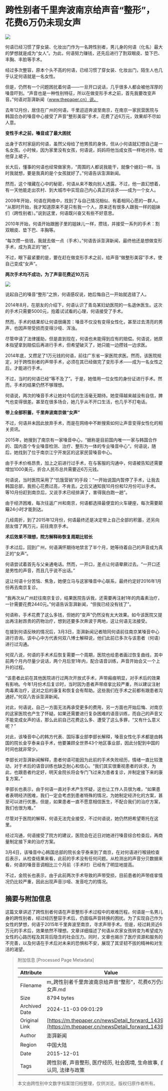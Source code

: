 # 跨性别者千里奔波南京给声音“整形”，花费6万仍未现女声

![](http://image.thepaper.cn/www/image/4/812/778.jpg)

何语已经习惯了穿女装、化妆出门作为一名跨性别者，男儿身的何语（化名）最大的梦想就是成为“女人”。为此，何语努力赚钱，还先后进行了割双眼皮、垫下巴、丰胸、丰脸等手术。

经过多次整容，原本个头不高的何语，已经习惯了穿女装、化妆出门，陌生人也几乎认定何语就是一名女性。

但是，仍然有一个问题困扰着何语——一旦开口说话，几乎很多人都会被他浑厚的嗓音吓到。“声音也是一种性别特征，所以在做变形手术之前，首先我要改变声音。”何语对澎湃新闻（www.thepaper.cn）说。

去年12月份，居住在广州的何语，千里迢迢奔波至南京，在南京一家民营医院与韩国合办的嗓音中心接受了声音“整形美容”手术，花费了近6万元，效果却不尽如人意。

**变性手术之前，嗓音成了最大困扰**

出身于农村家庭的何语，虽然父母给了他男孩的身体，但从小何语就幻想自己是一名女孩。小时候，因为家里没有女孩，何语说，妈妈将他当成女孩一样地对待，给他穿上裙子。

长大后，懂事的何语也经常做家务，“周围的人都说我能干，就像个媳妇一样。当时我就想，要是我真的是个女孩就好了。”何语告诉澎湃新闻。

然而，这个埋藏在心中的秘密，何语从来不敢向别人透露。不过，他一直幻想着，有一天他能走出农村、到大城市中实现自己内心真正的诉求——成为一个女人。

2009年开始，何语在网络中，找到了与自己情况相似、有着相同心愿的一群人。 “从那时开始，我才知道原来不是只有我一个人，原来还有很多人跟我一样的姐妹们（跨性别者）。”说到这里，何语既兴奋又有些不好意思。

2010年开始，何语开始跟圈子里的姐妹儿一样，攒钱，并接受一系列的手术：割双眼皮、垫下巴、丰胸等。

“每次攒一些钱，我就去做一点（手术）。”何语告诉澎湃新闻，最终他还是想做变形手术，成为真正的“她”。

不过，眼下最紧要的是，要在赶在做变形手术之前，给声音“做整形美容”手术，使自己变成“女声”。

**两次手术均不成功，为了声音花费近10万元**

![](http://image.thepaper.cn/www/image/4/812/780.jpg)

说起自己的嗓音“整形”之旅，何语感叹说，她后悔自己一开始就选错了人。

2014年8月，在朋友的介绍下，何语认识了青岛某妇幼医院的一名退休医生。这次的手术只需要5000元，抱着试试看的心理，何语接受了手术。

然而，手术的结果却让何语很痛苦：嗓音不仅没有变得女性化，甚至过去清亮的男声，也因声带受损而变得沙哑、浑浊。

尽管申请了法律援助，但是直到现在，何语也未能得到应有的赔偿。何语说，她原本指望拿到赔偿后再进行手术，但希望破灭了，她只能一边攒钱一边求医。

2014年底，又攒足了1万元钱的何语，前往广东省一家医院求医。然而，该医院规定，对于跨性别者的声带手术，必须在其已经做完了变形手术——成为一名女性之后，才能进行手术。

不过，当时的何语已经“等不及了”。于是，她借用一位女性的身份证进行手术。然而，手术的结果仍然不够理想。

何语说，两次的嗓音手术让她对今后的生活毫无期待。她变得越来越没有自信，脾气也变得很差。甚至在很多场合，她几乎从不开口生活，也几乎不打电话。

**带上全部积蓄，千里奔波南京做“女声”**

不过，何语并未因此放弃手术，而是在网络中不断搜索如何让声音变得女性化的相关资讯。

2015年，她搜到了南京有一家嗓音中心，“据称是目前国内唯一一家与韩国合作的、国内首个专业嗓音检测、治疗、整形为一体的专业嗓音中心“。何语说，随后，她找到了位于南京江宁开发区的这家民营嗓音中心。

由于手术价格昂贵，加上之前进行过手术，在与客服的沟通中，何语被告知还需要增加1000美元，折合人民币总共需要近6万元钱。

何语说，当时医院采用了“饥饿营销”的手段：“一开始说国内暂停了手术，让我去韩国总部，我担心花费过高，不肯去。之后又通知我10月份和12月份可以手术。等10月份赶到南京后，又说手术已经排满了，害得我白跑一趟”。

由于经济困难，每次往返广州和南京，何语都选择最便宜的火车硬座，每次需要颠簸24小时才能到达。

几经周折，到了2015年12月份，何语最终还是决定带上自己全部的积蓄，还另向朋友借了两万元，前往南京手术。

**术后效果不理想，院方解释称恢复周期比较长**

手术过后，回到广州，何语满怀期待地禁言了半个月，她等待着自己的声音成为真正的“女声”。

何语尝试着首先与父亲通电话。然而，一开口，差点让何语晕厥过去。“一开口还是男性的声音，而且几乎说不出话。”

这让何语十分苦恼、焦急，她便立马与这家嗓音中心联系，最终约定好2016年1月份再去南京复诊。

“我再次从广州赶往南京复诊，结果医院告诉我，还需要再注射1年的肉毒素治疗，一针需要花费2440元。”何语告诉澎湃新闻，“但我已经没有钱了”。

何语称，手术花费了这么多钱，但她的“变声”仍然没有太大效果。如今该医院又提出再注射昂贵的药物治疗，想到还要多次奔波于两地，这让何语无法接受。

在接到何语反映的情况后，3月3日，澎湃新闻记者陪同何语前往南京某嗓音中心进行咨询。该中心中方代表何双八博士解释说，他们此前已多次与该患者（何语）进行过沟通。

何双八说，何语的手术术后恢复需要一个周期，医院也给患者画过恢复曲线，其中前两个月内尽量少说话，两个月后至1年内，配合语音训练，声音开始会又一个上升的过程。

“该患者此前在其他医院进行过两次开放式手术，声带瘢痕明显，对手术后的效果有影响。今年1月份术后复诊时，当时因为患者声带痉挛比较严重，所以建议注射肉毒素治疗，这对之后的康复和恢复会有帮助。这些我们在手术之前都有跟患者沟通好。”何双八告诉澎湃新闻。

对此，何语说，自己一方面无法再承受更多的费用，另一方面也开始后悔、对南京的这家医院也产生了怀疑。如果还需要进行复杂困难的语音训练，而自己的声音又不能变成女声的话，那么此前自己花费这么多、遭受了这么多罪，“又有什么意义呢？”

对此，该嗓音中心的韩方代表、国际事业部李部长解释，嗓音女性化手术都是由韩国的院长金亨泰亲自手术，他要兼顾全世界43个地区事业部，因此分配到中国的时间也就非常少。

李部长对澎湃新闻解释，患者何语可能因为此前的手术失败经历，情绪一直比较激动，对于术后的语音训练也缺乏耐心和信心。“我们其实很重视患者的诉求，为此，也跟患者约定好，明天金院长将会专门飞过来为患者复诊，并制定接下来的康复方案。”

李部长也表示，由于何语一直对手术产生怀疑，这也让工作人员很为难，“如果患者表明经济困难，我们一定会考虑到患者特殊的情况，为她制定经济化的方案，甚至可以进行优惠。但是，如果患者一直不愿意相信医生，不配合我们的治疗方案，我们也很为难。”

尽管对于医院的解释，何语无法完全接受，不过何语说，她仍然把希望寄托在这里。

经过沟通，何语接受了院方的建议，医院会在近日对她进行嗓音综合检查后，再商量制定接下来的治疗方案。

3月4日，该嗓音中心韩国总部的院长金亨泰来到了南京，在对何语进行喉镜检查后表示，从检查结果来看，此前的手术没有任何问题。从检测出的声音分贝数据来看，何语的嗓音音调相比三个月前（手术时）已经有了明显地提高。

不过，金院长也表示，由于此前两次手术导致的声带受损，目前患者的声带痉挛情况仍比较严重，因此出现声音沙哑、发音吃力的情况。

## 摘要与附加信息

<!-- tcd_abstract -->
这篇文章讲述了跨性别者何语在声音整形手术过程中的艰难历程。何语是一名男儿身的跨性别者，经过经历整容手术后，仍面临声音转换的困扰。为了实现自己作为女性的梦想，何语于2015年千里奔波至南京，寻求声带手术。但是，经过耗资近6万元的手术后，效果依然不理想。文章详细描述了何语从农家女孩转变为希望成为女性的心路历程及其背后隐含的社会压力。同时，文章也揭示了医疗资源和服务的不完善，以及何语在手术后对未来的恐惧和不安，展现了其坚韧不拔的精神和对生活的渴望。
<!-- tcd_abstract_end -->

> 附加信息 [Processed Page Metadata]
>
> | Attribute       | Value                                  |
> |-----------------|----------------------------------------|
> | Filename        | m_跨性别者千里奔波南京给声音“整形”，花费6万仍未现女声.md                             |
> | Size            | 8794 bytes                           |
> | Archived Date   | 2024-11-03 09:01:29                             |
> | Original Link   | [https://m.thepaper.cn/newsDetail_forward_1439373](https://m.thepaper.cn/newsDetail_forward_1439373)                       |
> | Author          | 澎湃新闻                               |
> | Region          | 中国大陆                               |
> | Date            | 2015-12-01                                 |
> | Tags            | 跨性别者, 声音整形, 医疗经历, 社会困境, 生命故事, 自我认同, 法律与政策                                 |
>
> 本文由跨性别中文数字档案馆归档整理，仅供浏览。版权归原作者所有。
>